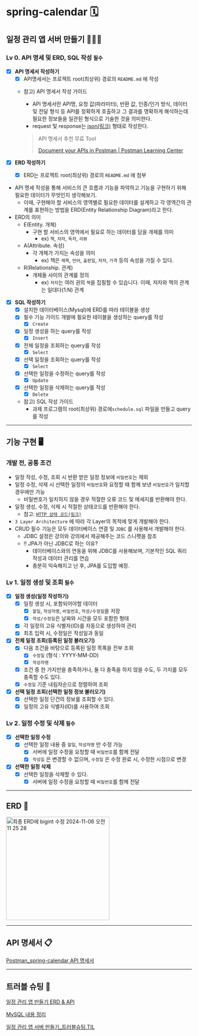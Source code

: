 # spring-calendar 🗓
## 일정 관리 앱 서버 만들기 🧑🏻‍💻
### Lv 0. API 명세 및 ERD, SQL 작성   `필수`

 - [X]  **API 명세서 작성하기**
    - [X]  API명세서는 프로젝트 root(최상위) 경로의 `README.md` 에 작성
    - 참고) API 명세서 작성 가이드
        - API 명세서란 API명, 요청 값(파라미터), 반환 값, 인증/인가 방식, 데이터 및 전달 형식 등 API를 정확하게 호출하고 그 결과를 명확하게 해석하는데 필요한 정보들을 일관된 형식으로 기술한 것을 의미한다.
        - request 및 response는 [json(링크)](https://namu.wiki/w/JSON) 형태로 작성한다.
     
        
        > API 명세서 추천 무료 Tool
        > 
        > 
        > [Document your APIs in Postman | Postman Learning Center](https://learning.postman.com/docs/publishing-your-api/api-documentation-overview/)
        >
 - [X]  **ERD 작성하기**
    - [X]  ERD는 프로젝트 root(최상위) 경로의 `README.md` 에 첨부

          
  - API 명세 작성을 통해 서비스의 큰 흐름과 기능을 파악하고 기능을 구현하기 위해 필요한 데이터가 무엇인지 생각해보기.
    - 이때, 구현해야 할 서비스의 영역별로 필요한 데이터를 설계하고 각 영역간의 관계를 표현하는 방법을 ERD(Entity Relationship Diagram)라고 한다.
- ERD의 의미
    - E(Entity. 개체)
        - 구현 할 서비스의 영역에서 필요로 하는 데이터를 담을 개체를 의미
            - ex) `책`, `저자`, `독자`, `리뷰`
    - A(Attribute. 속성)
        - 각 개체가 가지는 속성을 의미
            - ex) 책은 `제목`, `언어`, `출판일`, `저자`, `가격` 등의 속성을 가질 수 있다.
    - R(Relationship. 관계)
        - 개체들 사이의 관계를 정의
            - ex) `저자`는 여러 권의 `책`을 집필할 수 있습니다. 이때, 저자와 책의 관계는 일대다(1:N) 관계
 - [X]  **SQL 작성하기**
    - [X]  설치한 데이터베이스(Mysql)에 ERD를 따라 테이블을 생성
    - [X]  필수 기능 가이드 개발에 필요한 테이블을 생성하는 query를 작성
        - [X]  `Create`
    - [X]  일정 생성을 하는 query를 작성
        - [X]  `Insert`
    - [X]  전체 일정을 조회하는 query를 작성
        - [X]  `Select`
    - [X]  선택 일정을 조회하는 query를 작성
        - [X]  `Select`
    - [X]  선택한 일정을 수정하는 query를 작성
        - [X]  `Update`
    - [X]  선택한 일정을 삭제하는 query를 작성
        - [X]  `Delete`
    - 참고) SQL 작성 가이드
        - 과제 프로그램의 root(최상위) 경로에`schedule.sql` 파일을 만들고 query를 작성
     
---------------
## 기능 구현 🖥
### 개발 전, 공통 조건

- 일정 작성, 수정, 조회 시 반환 받은 일정 정보에 `비밀번호`는 제외
- 일정 수정, 삭제 시 선택한 일정의 `비밀번호`와 요청할 때 함께 보낸 `비밀번호`가 일치할 경우에만 가능
    - 비밀번호가 일치하지 않을 경우 적절한 오류 코드 및 메세지를 반환해야 한다.
- 일정 생성, 수정, 삭제 시 적절한 상태코드를 반환해야 한다.
    - 참고: [`HTTP 상태 코드(링크)`](https://developer.mozilla.org/ko/docs/Web/HTTP/Status)
- `3 Layer Architecture` 에 따라 각 Layer의 목적에 맞게 개발해야 한다.
- CRUD 필수 기능은 모두 데이터베이스 연결 및 `JDBC` 를 사용해서 개발해야 한다.
    - JDBC 설정은 강의와 강의에서 제공해주는 코드 스니펫을 참조
    - ‼ JPA가 아닌 JDBC로 하는 이유?
        - 데이터베이스와의 연동을 위해 JDBC를 사용해보며, 기본적인 SQL 쿼리 작성과 데이터 관리를 연습
        - 충분히 익숙해지고 난 후, JPA를 도입할 예정.
     
### Lv 1. 일정 생성 및 조회  `필수`

 - [X]  **일정 생성(일정 작성하기)**
    - [X]  일정 생성 시, 포함되어야할 데이터
        - [X]  `할일`, `작성자명`, `비밀번호`, `작성/수정일`을 저장
        - [X]  `작성/수정일`은 날짜와 시간을 모두 포함한 형태
    - [X]  각 일정의 고유 식별자(ID)를 자동으로 생성하여 관리
    - [X]  최초 입력 시, 수정일은 작성일과 동일
 - [X]  **전체 일정 조회(등록된 일정 불러오기)**
    - [X]  다음 조건을 바탕으로 등록된 일정 목록을 전부 조회
        - [X]  `수정일` (형식 : YYYY-MM-DD)
        - [X]  `작성자명`
    - [X]  조건 중 한 가지만을 충족하거나, 둘 다 충족을 하지 않을 수도, 두 가지를 모두 충족할 수도 있다.
    - [X]  `수정일` 기준 내림차순으로 정렬하여 조회
 - [X]  **선택 일정 조회(선택한 일정 정보 불러오기)**
    - [X]  선택한 일정 단건의 정보를 조회할 수 있다.
    - [X]  일정의 고유 식별자(ID)를 사용하여 조회

### Lv 2. 일정 수정 및 삭제  `필수`

- [X]  **선택한 일정 수정**
    - [X]  선택한 일정 내용 중 `할일`, `작성자명` 만 수정 가능
        - [X]  서버에 일정 수정을 요청할 때 `비밀번호`를 함께 전달
        - [X]  `작성일` 은 변경할 수 없으며, `수정일` 은 수정 완료 시, 수정한 시점으로 변경
- [X]  **선택한 일정 삭제**
    - [X]  선택한 일정을 삭제할 수 있다.
        - [X]  서버에 일정 수정을 요청할 때 `비밀번호`를 함께 전달

------------
## ERD 📁
<img width="280" alt="최종 ERD에 bigint 수정  2024-11-06 오전 11 25 28" src="https://github.com/user-attachments/assets/18388e80-f58e-47d4-9b70-3940c46103bb">

------------
## API 명세서 📋
[Postman_spring-calendar API 명세서](https://documenter.getpostman.com/view/39375040/2sAY4vfhKe)

------------
## 트러블 슈팅 🎯
[일정 관리 앱 만들기 ERD & API](https://sooyeoneo.tistory.com/57)

[MySQL 내용 정리](https://sooyeoneo.tistory.com/58)

[일정 관리 앱 서버 만들기_트러블슈팅.TIL](https://sooyeoneo.tistory.com/62)
